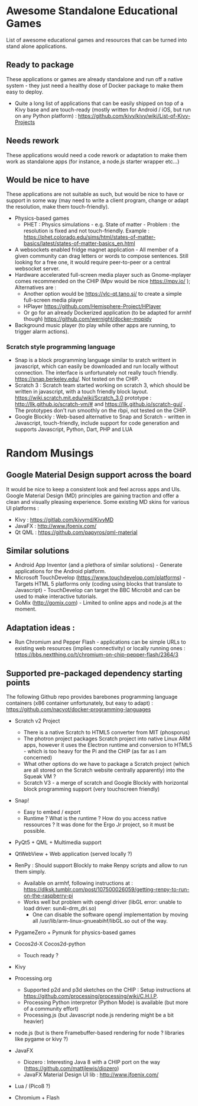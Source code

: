 # Awesome Standalone Educational Games

List of awesome educational games and resources that can be turned into stand alone applications.

## Ready to package
These applications or games are already standalone and run off a native system - they just need a healthy dose of Docker package to make them easy to deploy.
* Quite a long list of applications that can be easily shipped on top of a Kivy base and are touch-ready (mostly written for Android / iOS, but run on any Python platform) : https://github.com/kivy/kivy/wiki/List-of-Kivy-Projects

## Needs rework
These applications would need a code rework or adaptation to make them work as standalone apps (for instance, a node.js starter wrapper etc...)

## Would be nice to have
These applications are not suitable as such, but would be nice to have or support in some way (may need to write a client program, change or adapt the resolution, make them touch-friendly).

* Physics-based games 
    * PHET : Physics simulations - e.g. State of matter - Problem : the resolution is fixed and not touch-friendly. Example : 
https://phet.colorado.edu/sims/html/states-of-matter-basics/latest/states-of-matter-basics_en.html
* A websockets enabled fridge magnet application - All member of a given community can drag letters or words to compose sentences. Still looking for a free one, it would require peer-to-peer or a central websocket server.
* Hardware accelerated full-screen media player such as  Gnome-mplayer comes recommended on the CHIP (Mpv would be nice https://mpv.io/ ); Alternatives are :
    * Another option would be https://vlc-qt.tano.si/ to create a simple full-screen media player
    * HPlayer https://github.com/Hemisphere-Project/HPlayer
    * Or go for an already Dockerized application (to be adapted for armhf though) https://github.com/wernight/docker-mopidy
* Background music player (to play while other apps are running, to trigger alarm actions).

### Scratch style programming language

* Snap is a block programming language similar to sratch writtent in javascript, which can easily be downloaded and run locally without connection. The interface is unfortunately not really touch friendly. https://snap.berkeley.edu/. Not tested on the CHIP. 
* Scratch 3 : Scratch team started working on scratch 3, which should be written in javascript, with a touch friendly block layout. https://wiki.scratch.mit.edu/wiki/Scratch_3.0 prototype : http://llk.github.io/scratch-vm/# and https://llk.github.io/scratch-gui/ . The prototypes don't run smoothly on the rbpi, not tested on the CHIP.
* Google Blockly : Web-based alternative to Snap and Scratch - written in Javascript, touch-friendly, include support for code generation and supports Javascript, Python, Dart, PHP and LUA

# Random Musings 

## Google Material Design support across the board
It would be nice to keep a consistent look and feel across apps and UIs. Google Material Design (MD) principles are gaining traction and offer a clean and visually pleasing experience. Some existing MD skins for various UI platforms :

* Kivy : https://gitlab.com/kivymd/KivyMD
* JavaFX : http://www.jfoenix.com/ 
* Qt QML : https://github.com/papyros/qml-material

## Similar solutions

* Android App Inventor (and a plethora of similar solutions) - Generate applications for the Android platform.
* Microsoft TouchDevelop (https://www.touchdevelop.com/platforms) - Targets HTML 5 platforms only (coding using blocks that translate to Javascript) - TouchDevelop can target the BBC Microbit and can be used to make interactive tutorials.
* GoMix (http://gomix.com) - Limited to online apps and node.js at the moment.

## Adaptation ideas :
* Run Chromium and Pepper Flash - applications can be simple URLs to existing web resources (implies connectivity) or locally running ones : https://bbs.nextthing.co/t/chromium-on-chip-pepper-flash/2364/3 

## Supported pre-packaged dependency starting points

The following Github repo provides barebones programming language containers (x86 container unfortunately, but easy to adapt) : https://github.com/nacyot/docker-programming-languages

* Scratch v2 Project
    * There is a native Scratch to HTML5 converter from MIT (phosporus)
    * The photron project packages Scratch project into native Linux ARM apps, however it uses the Electron runtime and conversion to HTML5 - which is too heavy for the Pi and the CHIP (as far as I am concerned)
    * What other options do we have to package a Scratch project (which are all stored on the Scratch website centrally apparently) into the Squeak VM ?
    * Scratch V3 - a merge of scratch and Google Blockly with horizontal block programming support (very touchscreen friendly)
* Snap!
    * Easy to embed / export
    * Runtime ? What is the runtime ? How do you access native ressources ? It was done for the Ergo Jr project, so it must be possible.
* PyQt5 + QML + Multimedia support
* QtWebView + Web application (served locally ?)
* RenPy : Should support Blockly to make Renpy scripts and allow to run them simply.
    * Available on armhf, following instructions at : https://dlksk.tumblr.com/post/107500026059/getting-renpy-to-run-on-the-raspberry-pi
    * Works well but problem with opengl driver (libGL error: unable to load driver: sun4i-drm_dri.so)
        * One can disable the software opengl implementation by moving all /usr/lib/arm-linux-gnueabihf/libGL.so out of the way.
* PygameZero + Pymunk for physics-based games
* Cocos2d-X Cocos2d-python
    * Touch ready ?
 
* Kivy
* Processing.org
    * Supported p2d and p3d sketches on the CHIP : Setup instructions at https://github.com/processing/processing/wiki/C.H.I.P.
    * Processing Python interpretor (Python Mode) is available (but more of a community effort)
    * Processing.js (but Javascript node.js rendering might be a bit heavier)
* node.js (but is there Framebuffer-based rendering for node ? libraries like pygame or kivy ?)
* JavaFX
    * Diozero : Interesting Java 8 with a CHIP port on the way (https://github.com/mattjlewis/diozero)
    * JavaFX Material Design UI lib : http://www.jfoenix.com/ 
* Lua / (Pico8 ?)
* Chromium + Flash

